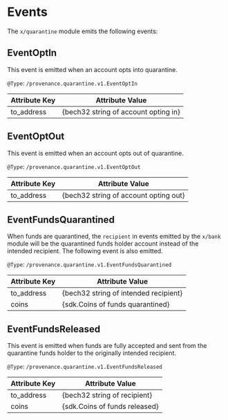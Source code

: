 # Events

The `x/quarantine` module emits the following events:

## EventOptIn

This event is emitted when an account opts into quarantine.

`@Type`: `/provenance.quarantine.v1.EventOptIn`

| Attribute Key | Attribute Value                        |
|---------------|----------------------------------------|
| to_address    | \{bech32 string of account opting in\} |

## EventOptOut

This event is emitted when an account opts out of quarantine.

`@Type`: `/provenance.quarantine.v1.EventOptOut`

| Attribute Key | Attribute Value                         |
|---------------|-----------------------------------------|
| to_address    | \{bech32 string of account opting out\} |

## EventFundsQuarantined

When funds are quarantined, the `recipient` in events emitted by the `x/bank` module will be the quarantined funds holder account instead of the intended recipient.
The following event is also emitted.

`@Type`: `/provenance.quarantine.v1.EventFundsQuarantined`

| Attribute Key | Attribute Value                         |
|---------------|-----------------------------------------|
| to_address    | \{bech32 string of intended recipient\} |
| coins         | \{sdk.Coins of funds quarantined\}      |

## EventFundsReleased

This event is emitted when funds are fully accepted and sent from the quarantine funds holder to the originally intended recipient.

`@Type`: `/provenance.quarantine.v1.EventFundsReleased`

| Attribute Key | Attribute Value                 |
|---------------|---------------------------------|
| to_address    | \{bech32 string of recipient\}  |
| coins         | \{sdk.Coins of funds released\} |
